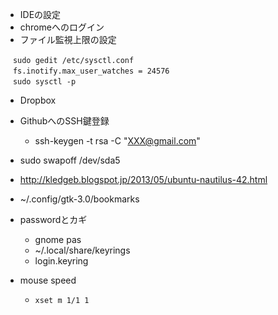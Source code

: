 - IDEの設定
- chromeへのログイン
- ファイル監視上限の設定
```
　sudo gedit /etc/sysctl.conf
　fs.inotify.max_user_watches = 24576
　sudo sysctl -p
```

- Dropbox
- GithubへのSSH鍵登録
  - ssh-keygen -t rsa -C "XXX@gmail.com"

- sudo swapoff /dev/sda5




- http://kledgeb.blogspot.jp/2013/05/ubuntu-nautilus-42.html
 
- ~/.config/gtk-3.0/bookmarks

- passwordとカギ
  - gnome pas
  - ~/.local/share/keyrings
  - login.keyring

- mouse speed
  - `xset m 1/1 1`
